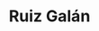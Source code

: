 ---
title: "Ruiz Galán"
url: /la-linea-de-la-concepcion/ruiz-galan-calle-padre-vitorio-molina/
shop: supermercado
---